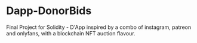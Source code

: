 # Dapp-DonorBids
Final Project for Solidity - D'App inspired by a combo of instagram, patreon and onlyfans, with a blockchain NFT auction flavour.
